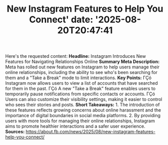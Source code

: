 ﻿---
title: "New Instagram Features to Help You Connect'
date: '2025-08-20T20:47:41"
category: "Markets"
summary: ""
slug: "new instagram features to help you connect"
source_urls:
  - "https://about.fb.com/news/2025/08/new-instagram-features-help-you-connect/"
seo:
  title: "New Instagram Features to Help You Connect | Hash n Hedge'
  description: '"
  keywords: ["news", "markets", "brief"]
---
Here's the requested content:  **Headline:**  Instagram Introduces New Features for Navigating Relationships Online  **Summary Meta Description:**  Meta has rolled out new features on Instagram to help users manage their online relationships, including the ability to see who's been searching for them and a "Take a Break" mode to limit interactions.  **Key Points:**  ΓÇó Instagram now allows users to view a list of accounts that have searched for them in the past. ΓÇó A new "Take a Break" feature enables users to temporarily pause notifications from specific contacts or accounts. ΓÇó Users can also customize their visibility settings, making it easier to control who sees their stories and posts.  **Short Takeaways:**  1. The introduction of these features reflects growing concerns about online harassment and the importance of digital boundaries in social media platforms. 2. By providing users with more tools for managing their online relationships, Instagram aims to promote healthier interactions and a safer user experience.  **Sources:**  https://about.fb.com/news/2025/08/new-instagram-features-help-you-connect/ 
